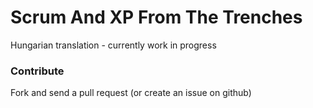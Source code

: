 # Scrum And XP From The Trenches

Hungarian translation - currently work in progress

### Contribute

Fork and send a pull request (or create an issue on github)
